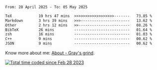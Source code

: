 <!--START_SECTION:waka-->

```txt
From: 28 April 2025 - To: 05 May 2025

TeX            19 hrs 47 mins  >>>>>>>>>>>>>>>>>>-------   73.85 %
Markdown       3 hrs 39 mins   >>>----------------------   13.62 %
Other          2 hrs 12 mins   >>-----------------------   08.26 %
BibTeX         26 mins         -------------------------   01.64 %
zsh            16 mins         -------------------------   01.03 %
C++            9 mins          -------------------------   00.62 %
JSON           9 mins          -------------------------   00.62 %
```

<!--END_SECTION:waka-->

<!-- [![grayxu's github stats](https://github-readme-stats.vercel.app/api?username=grayxu&count_private=true&show_icons=true)](https://github.com/grayxu) -->

Know more about me: [About - Gray's grind](https://www.grayxu.cn/).
<p align="left">
  <a href="https://wakatime.com/@c69eb31e-43a1-463f-8968-c3449e386f57"><img src="https://wakatime.com/badge/user/c69eb31e-43a1-463f-8968-c3449e386f57.svg" title="Total time coded since Feb 28 2023" /></a>
</p>

